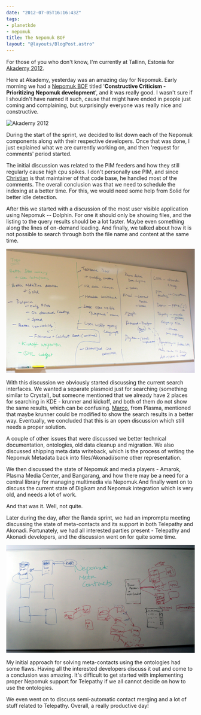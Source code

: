 ```yaml
---
date: "2012-07-05T16:16:43Z"
tags:
- planetkde
- nepomuk
title: The Nepomuk BOF
layout: "@layouts/BlogPost.astro"
---
```


For those of you who don't know, I'm currently at Tallinn, Estonia for
[Akademy 2012][].

Here at Akademy, yesterday was an amazing day for Nepomuk. Early morning
we had a [Nepomuk BOF][] titled '**Constructive Criticism - Prioritizing
Nepomuk development**', and it was really good. I wasn't sure if I
shouldn't have named it such, cause that might have ended in people just
coming and complaining, but surprisingly everyone was really nice and
constructive.

![Akademy 2012][]

During the start of the sprint, we decided to list down each of the
Nepomuk components along with their respective developers. Once that was
done, I just explained what we are currently working on, and then
'request for comments' period started.

The initial discussion was related to the PIM feeders and how they still
regularly cause high cpu spikes. I don't personally use PIM, and since
[Christian][] is that maintainer of that code base, he handled most of
the comments. The overall conclusion was that we need to schedule the
indexing at a better time. For this, we would need some help from Solid
for better idle detection.

After this we started with a discussion of the most user visible
application using Nepomuk -- Dolphin. For one it should only be showing
files, and the listing to the query results should be a lot faster.
Maybe even something along the lines of on-demand loading. And finally,
we talked about how it is not possible to search through both the file
name and content at the same time.

![The Nepomuk BOF WhiteBoard][]

With this discussion we obviously started discussing the current search
interfaces. We wanted a separate plasmoid just for searching (something
similar to Crystal), but someone mentioned that we already have 2 places
for searching in KDE - krunner and kickoff, and both of them do not show
the same results, which can be confusing. [Marco][], from Plasma,
mentioned that maybe krunner could be modified to show the search
results in a better way. Eventually, we concluded that this is an open
discussion which still needs a proper solution.

A couple of other issues that were discussed we better technical
documentation, ontologies, old data cleanup and migration. We also
discussed shipping meta data writeback, which is the process of writing
the Nepomuk Metadata back into files/Akonadi/some other representation.

We then discussed the state of Nepomuk and media players - Amarok,
Plasma Media Center, and Bangarang, and how there may be a need for a
central library for managing multimedia via Nepomuk.And finally went on
to discuss the current state of Digikam and Nepomuk integration which is
very old, and needs a lot of work.

And that was it. Well, not quite.

Later during the day, after the Randa sprint, we had an impromptu
meeting discussing the state of meta-contacts and its support in both
Telepathy and Akonadi. Fortunately, we had all interested parties
present - Telepathy and Akonadi developers, and the discussion went on
for quite some time.

![Meta Contact Whiteboard][]

My initial approach for solving meta-contacts using the ontologies had
some flaws. Having all the interested developers discuss it out and come
to a conclusion was amazing. It's difficult to get started with
implementing proper Nepomuk support for Telepathy if we all cannot
decide on how to use the ontologies.

We even went on to discuss semi-automatic contact merging and a lot of
stuff related to Telepathy. Overall, a really productive day!

  [Akademy 2012]: http://akademy2012.kde.org/
  [Nepomuk BOF]: http://community.kde.org/Akademy/2012/Wednesday
  [Akademy 2012]: /blog/images/2012/07/05/Akademy2012_imat.png
  [Christian]: http://cmollekopf.wordpress.com/
  [The Nepomuk BOF WhiteBoard]: /blog/images/2012/07/05/Akademy2012_NepomukBof.jpg
  [Marco]: http://www.notmart.org
  [Meta Contact Whiteboard]: /blog/images/2012/07/05/Akademy2012_MetaContacts.jpg
